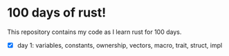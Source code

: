 # 100 days of rust!

This repository contains my code as I learn rust for 100 days.

- [x] day 1: variables, constants, ownership, vectors, macro, trait, struct, impl
